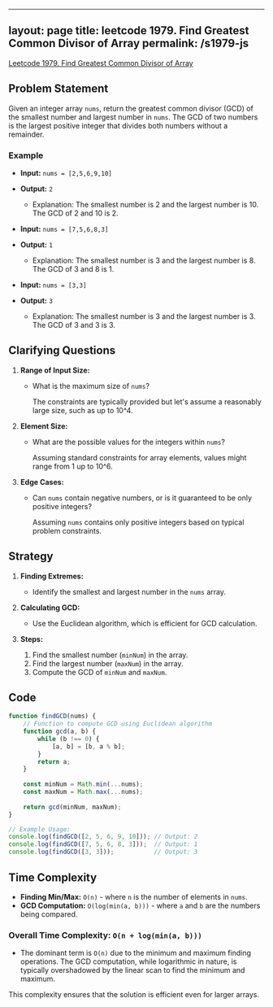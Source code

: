 
---
layout: page
title: leetcode 1979. Find Greatest Common Divisor of Array
permalink: /s1979-js
---
[Leetcode 1979. Find Greatest Common Divisor of Array](https://algoadvance.github.io/algoadvance/l1979)
## Problem Statement

Given an integer array `nums`, return the greatest common divisor (GCD) of the smallest number and largest number in `nums`. The GCD of two numbers is the largest positive integer that divides both numbers without a remainder.

### Example
- **Input:** `nums = [2,5,6,9,10]`
- **Output:** `2`
  - Explanation: The smallest number is 2 and the largest number is 10. The GCD of 2 and 10 is 2.

- **Input:** `nums = [7,5,6,8,3]`
- **Output:** `1`
  - Explanation: The smallest number is 3 and the largest number is 8. The GCD of 3 and 8 is 1.

- **Input:** `nums = [3,3]`
- **Output:** `3`
  - Explanation: The smallest number is 3 and the largest number is 3. The GCD of 3 and 3 is 3.

## Clarifying Questions

1. **Range of Input Size:**
   - What is the maximum size of `nums`?
     
     The constraints are typically provided but let's assume a reasonably large size, such as up to 10^4.

2. **Element Size:**
   - What are the possible values for the integers within `nums`?
     
     Assuming standard constraints for array elements, values might range from 1 up to 10^6.

3. **Edge Cases:**
   - Can `nums` contain negative numbers, or is it guaranteed to be only positive integers?
     
     Assuming `nums` contains only positive integers based on typical problem constraints.

## Strategy

1. **Finding Extremes:**
   - Identify the smallest and largest number in the `nums` array.

2. **Calculating GCD:**
   - Use the Euclidean algorithm, which is efficient for GCD calculation.

3. **Steps:**
   1. Find the smallest number (`minNum`) in the array.
   2. Find the largest number (`maxNum`) in the array.
   3. Compute the GCD of `minNum` and `maxNum`.

## Code

```javascript
function findGCD(nums) {
    // Function to compute GCD using Euclidean algorithm
    function gcd(a, b) {
        while (b !== 0) {
            [a, b] = [b, a % b];
        }
        return a;
    }
    
    const minNum = Math.min(...nums);
    const maxNum = Math.max(...nums);
    
    return gcd(minNum, maxNum);
}

// Example Usage:
console.log(findGCD([2, 5, 6, 9, 10])); // Output: 2
console.log(findGCD([7, 5, 6, 8, 3]));  // Output: 1
console.log(findGCD([3, 3]));           // Output: 3
```

## Time Complexity

- **Finding Min/Max:** `O(n)` - where `n` is the number of elements in `nums`.
- **GCD Computation:** `O(log(min(a, b)))` - where `a` and `b` are the numbers being compared.

### Overall Time Complexity: `O(n + log(min(a, b)))`
- The dominant term is `O(n)` due to the minimum and maximum finding operations. The GCD computation, while logarithmic in nature, is typically overshadowed by the linear scan to find the minimum and maximum.

This complexity ensures that the solution is efficient even for larger arrays.